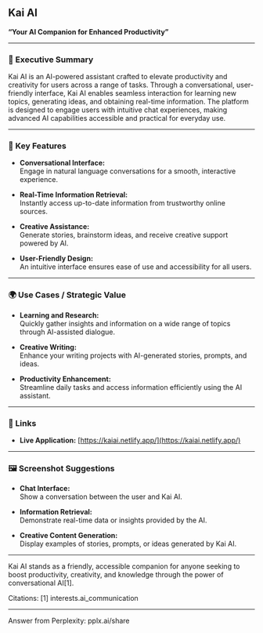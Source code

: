 ## Kai AI  
**“Your AI Companion for Enhanced Productivity”**

---

### 🧠 Executive Summary

Kai AI is an AI-powered assistant crafted to elevate productivity and creativity for users across a range of tasks. Through a conversational, user-friendly interface, Kai AI enables seamless interaction for learning new topics, generating ideas, and obtaining real-time information. The platform is designed to engage users with intuitive chat experiences, making advanced AI capabilities accessible and practical for everyday use.

---

### 🔑 Key Features

- **Conversational Interface:**  
  Engage in natural language conversations for a smooth, interactive experience.

- **Real-Time Information Retrieval:**  
  Instantly access up-to-date information from trustworthy online sources.

- **Creative Assistance:**  
  Generate stories, brainstorm ideas, and receive creative support powered by AI.

- **User-Friendly Design:**  
  An intuitive interface ensures ease of use and accessibility for all users.

---

### 🌍 Use Cases / Strategic Value

- **Learning and Research:**  
  Quickly gather insights and information on a wide range of topics through AI-assisted dialogue.

- **Creative Writing:**  
  Enhance your writing projects with AI-generated stories, prompts, and ideas.

- **Productivity Enhancement:**  
  Streamline daily tasks and access information efficiently using the AI assistant.

---

### 🔗 Links

- **Live Application:** [https://kaiai.netlify.app/](https://kaiai.netlify.app/)

---

### 🖼️ Screenshot Suggestions

- **Chat Interface:**  
  Show a conversation between the user and Kai AI.

- **Information Retrieval:**  
  Demonstrate real-time data or insights provided by the AI.

- **Creative Content Generation:**  
  Display examples of stories, prompts, or ideas generated by Kai AI.

---

Kai AI stands as a friendly, accessible companion for anyone seeking to boost productivity, creativity, and knowledge through the power of conversational AI[1].

Citations:
[1] interests.ai_communication

---
Answer from Perplexity: pplx.ai/share
